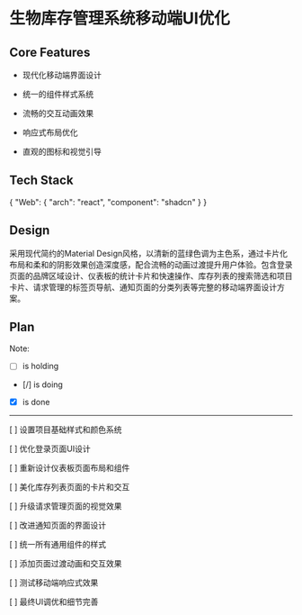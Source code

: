 # 生物库存管理系统移动端UI优化

## Core Features

- 现代化移动端界面设计

- 统一的组件样式系统

- 流畅的交互动画效果

- 响应式布局优化

- 直观的图标和视觉引导

## Tech Stack

{
  "Web": {
    "arch": "react",
    "component": "shadcn"
  }
}

## Design

采用现代简约的Material Design风格，以清新的蓝绿色调为主色系，通过卡片化布局和柔和的阴影效果创造深度感，配合流畅的动画过渡提升用户体验。包含登录页面的品牌区域设计、仪表板的统计卡片和快速操作、库存列表的搜索筛选和项目卡片、请求管理的标签页导航、通知页面的分类列表等完整的移动端界面设计方案。

## Plan

Note: 

- [ ] is holding
- [/] is doing
- [X] is done

---

[ ] 设置项目基础样式和颜色系统

[ ] 优化登录页面UI设计

[ ] 重新设计仪表板页面布局和组件

[ ] 美化库存列表页面的卡片和交互

[ ] 升级请求管理页面的视觉效果

[ ] 改进通知页面的界面设计

[ ] 统一所有通用组件的样式

[ ] 添加页面过渡动画和交互效果

[ ] 测试移动端响应式效果

[ ] 最终UI调优和细节完善
